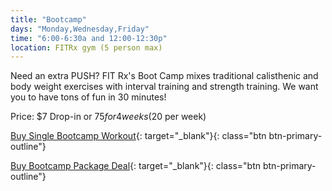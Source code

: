 ```yaml
---
title: "Bootcamp"
days: "Monday,Wednesday,Friday"
time: "6:00-6:30a and 12:00-12:30p"
location: FITRx gym (5 person max)
---
```

Need an extra PUSH? FIT Rx's Boot Camp mixes traditional calisthenic and body weight exercises with interval training and strength training. We want you to have tons of fun in 30 minutes!

Price:
$7 Drop-in or $75 for 4 weeks ($20 per week)

[Buy Single Bootcamp Workout](https://app.acuityscheduling.com/schedule.php?owner=16546307&calendarID=2494537){: target="_blank"}{: class="btn btn-primary-outline"}

[Buy Bootcamp Package Deal](https://app.acuityscheduling.com/catalog.php?owner=16546307&category=Bootcamp+Packages+%28%40+FIT+Rx+in-person%29){: target="_blank"}{: class="btn btn-primary-outline"}